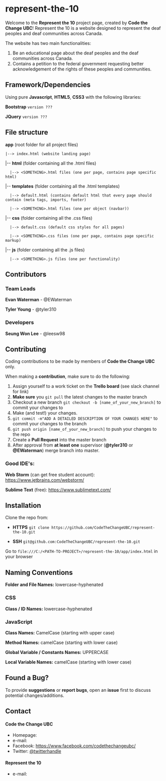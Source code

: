 
# represent-the-10

Welcome to the **Represent the 10** project page, created by **Code the Change UBC**! Represent the 10 is a website designed to represent the deaf peoples and deaf communities across Canada.

The website has two main functionalities:

1. Be an educational page about the deaf peoples and the deaf communities across Canada. 
2. Contains a petition to the federal government requesting better acknowledgement of the rights of these peoples and communities.

## Framework/Dependencies

Using pure **Javascript**, **HTML5**, **CSS3** with the following libraries:


**Bootstrap** `version ???`

**JQuery** `version ???`

## File structure

**app** (root folder for all project files)

  `|--> index.html (website landing page)`

  |-- **html** (folder containing all the .html files)
  
      |--> <SOMETHING>.html files (one per page, contains page specific html)
    
  |-- **templates** (folder containing all the .html templates)
    
      |--> default.html (contains default html that every page should contain (meta tags, imports, footer)
      
      |--> <SOMETHING>.html files (one per object (navbar))
      
  |-- **css** (folder containing all the .css files)
  
      |--> default.css (default css styles for all pages)
    
      |--> <SOMETHING>.css files (one per page, contains page specific markup)
    
  |-- **js** (folder containing all the .js files)
  
      |--> <SOMETHING>.js files (one per functionality)


## Contributors

### Team Leads

**Evan Waterman** - @EWaterman

**Tyler Young** - @tyler310

### Developers

**Seung Won Lee** - @leesw98


## Contributing

Coding contributions to be made by members of **Code the Change UBC** only.


When making a **contribution**, make sure to do the following:

1. Assign yourself to a work ticket on the **Trello board** (see slack channel for link)
2. **Make sure** you `git pull` the latest changes to the master branch
3. Checkout a new branch `git checkout -b [name_of_your_new_branch]` to commit your changes to
4. Make (and test!) your changes.
5. `git commit -m"ADD A DETAILED DESCRIPTION OF YOUR CHANGES HERE"` to commit your changes to the branch
6. `git push origin [name_of_your_new_branch]` to push your changes to the repo
7. Create a **Pull Request** into the master branch
8. After approval from **at least one** supervisor (**@tyler310** or **@EWaterman**) merge branch into master.


### Good IDE's:

**Web Storm** (can get free student account): https://www.jetbrains.com/webstorm/

**Sublime Text** (free): https://www.sublimetext.com/


## Installation

Clone the repo from:

- **HTTPS** `git clone https://github.com/CodeTheChangeUBC/represent-the-10.git`

- **SSH** `git@github.com:CodeTheChangeUBC/represent-the-10.git`


Go to `file:///C:/<PATH-TO-PROJECT>/represent-the-10/app/index.html` in your browser

## Naming Conventions

**Folder and File Names:** lowercase-hyphenated

### CSS

**Class / ID Names:** lowercase-hyphenated

### JavaScript

**Class Names:** CamelCase (starting with upper case)

**Method Names:** camelCase (starting with lower case)

**Global Variable / Constants Names:** UPPERCASE

**Local Variable Names:** camelCase (starting with lower case)

## Found a Bug?

To provide **suggestions** or **report bugs**, open an **issue** first to discuss potential changes/additions.


## Contact
#### Code the Change UBC
* Homepage: 
* e-mail:
* Facebook: https://www.facebook.com/codethechangeubc/
* Twitter: [@twitterhandle](https://twitter.com/twitterhandle "twitterhandle on twitter")

#### Represent the 10
* e-mail:
